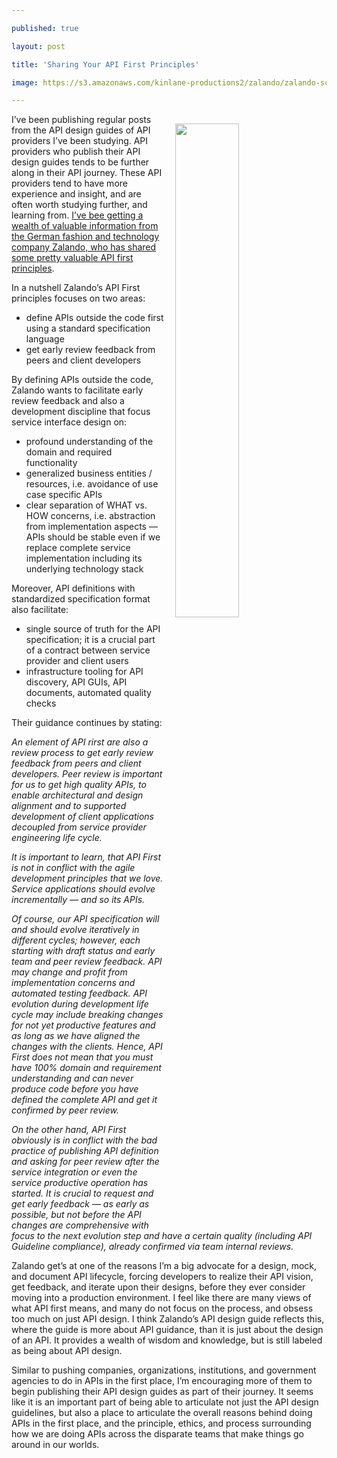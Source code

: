 ---
published: true
layout: post
title: 'Sharing Your API First Principles'
image: https://s3.amazonaws.com/kinlane-productions2/zalando/zalando-screenshot.png
---

<p><img src="https://s3.amazonaws.com/kinlane-productions2/zalando/zalando-screenshot.png" width="45%" align="right" style="padding: 15px;" />
<p>I’ve been publishing regular posts from the API design guides of API providers I’ve been studying. API providers who publish their API design guides tends to be further along in their API journey. These API providers tend to have more experience and insight, and are often worth studying further, and learning from. <a href="https://zalando.github.io/restful-api-guidelines/">I’ve bee getting a wealth of valuable information from the German fashion and technology company Zalando, who has shared some pretty valuable API first principles</a>.

<p>In a nutshell Zalando’s API First principles focuses on two areas:

<ul>
  <li>define APIs outside the code first using a standard specification language</li>
  <li>get early review feedback from peers and client developers</li>
</ul>

<p>By defining APIs outside the code, Zalando wants to facilitate early review feedback and also a development discipline that focus service interface design on:

<ul>
  <li>profound understanding of the domain and required functionality</li>
  <li>generalized business entities / resources, i.e. avoidance of use case specific APIs</li>
  <li>clear separation of WHAT vs. HOW concerns, i.e. abstraction from implementation aspects — APIs should be stable even if we replace complete service implementation including its underlying technology stack</li>
</ul>

<p>Moreover, API definitions with standardized specification format also facilitate:

<ul>
  <li>single source of truth for the API specification; it is a crucial part of a contract between service provider and client users</li>
  <li>infrastructure tooling for API discovery, API GUIs, API documents, automated quality checks</li>
</ul>

<p>Their guidance continues by stating:

<p><em>An element of API rirst are also a review process to get early review feedback from peers and client developers. Peer review is important for us to get high quality APIs, to enable architectural and design alignment and to supported development of client applications decoupled from service provider engineering life cycle.</em>

<p><em>It is important to learn, that API First is not in conflict with the agile development principles that we love. Service applications should evolve incrementally — and so its APIs.</em>

<p><em>Of course, our API specification will and should evolve iteratively in different cycles; however, each starting with draft status and early team and peer review feedback. API may change and profit from implementation concerns and automated testing feedback. API evolution during development life cycle may include breaking changes for not yet productive features and as long as we have aligned the changes with the clients. Hence, API First does not mean that you must have 100% domain and requirement understanding and can never produce code before you have defined the complete API and get it confirmed by peer review.</em>

<p><em>On the other hand, API First obviously is in conflict with the bad practice of publishing API definition and asking for peer review after the service integration or even the service productive operation has started. It is crucial to request and get early feedback — as early as possible, but not before the API changes are comprehensive with focus to the next evolution step and have a certain quality (including API Guideline compliance), already confirmed via team internal reviews.</em>

<p>Zalando get’s at one of the reasons I’m a big advocate for a design, mock, and document API lifecycle, forcing developers to realize their API vision, get feedback, and iterate upon their designs, before they ever consider moving into a production environment. I feel like there are many views of what API first means, and many do not focus on the process, and obsess too much on just API design. I think Zalando’s API design guide reflects this, where the guide is more about API guidance, than it is just about the design of an API. It provides a wealth of wisdom and knowledge, but is still labeled as being about API design.

<p>Similar to pushing companies, organizations, institutions, and government agencies to do in APIs in the first place, I’m encouraging more of them to begin publishing their API design guides as part of their journey. It seems like it is an important part of being able to articulate not just the API design guidelines, but also a place to articulate the overall reasons behind doing APIs in the first place, and the principle, ethics, and process surrounding how we are doing APIs across the disparate teams that make things go around in our worlds.


